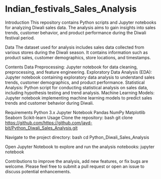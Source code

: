 # Indian_festivals_Sales_Analysis

Introduction
This repository contains Python scripts and Jupyter notebooks for analyzing Diwali sales data. The analysis aims to gain insights into sales trends, customer behavior, and product performance during the Diwali festival period.

Data
The dataset used for analysis includes sales data collected from various stores during the Diwali season. It contains information such as product sales, customer demographics, store locations, and timestamps.

Contents
Data Preprocessing: Jupyter notebook for data cleaning, preprocessing, and feature engineering.
Exploratory Data Analysis (EDA): Jupyter notebook containing exploratory data analysis to understand sales trends, customer demographics, and product performance.
Statistical Analysis: Python script for conducting statistical analysis on sales data, including hypothesis testing and trend analysis.
Machine Learning Models: Jupyter notebook implementing machine learning models to predict sales trends and customer behavior during Diwali.

Requirements
Python 3.x
Jupyter Notebook
Pandas
NumPy
Matplotlib
Seaborn
Scikit-learn
Usage
Clone the repository:
bash
git clone https://github.com/https://github.com/jayd-bit/Python_Diwali_Sales_Analysis.git


Navigate to the project directory:
bash
cd Python_Diwali_Sales_Analysis


Open Jupyter Notebook to explore and run the analysis notebooks:
jupyter notebook

Contributions to improve the analysis, add new features, or fix bugs are welcome. Please feel free to submit a pull request or open an issue to discuss potential enhancements.

